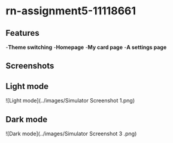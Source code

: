 # rn-assignment5-11118661

## Features

-**Theme switching**
-**Homepage**
-**My card page**
-**A settings page**



## Screenshots

## Light mode

![Light mode](../images/Simulator Screenshot 1.png)

## Dark mode

![Dark mode](../images/Simulator Screenshot 3 .png)





